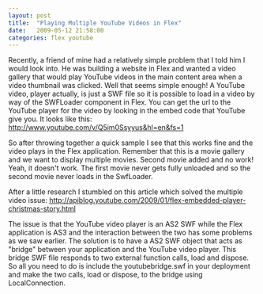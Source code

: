 ```yaml
---
layout: post
title:  "Playing Multiple YouTube Videos in Flex"
date:   2009-05-12 21:58:00
categories: flex youtube
---
```

Recently, a friend of mine had a relatively simple problem that I told him I would look into. He was building a website in Flex and wanted a video gallery that would play YouTube videos in the main content area when a video thumbnail was clicked. Well that seems simple enough! A YouTube video, player actually, is just a SWF file so it is possible to load in a video by way of the SWFLoader component in Flex. You can get the url to the YouTube player for the video by looking in the embed code that YouTube give you. It looks like this: <http://www.youtube.com/v/Q5im0Ssyyus&hl=en&fs=1>

So after throwing together a quick sample I see that this works fine and the video plays in the Flex application. Remember that this is a movie gallery and we want to display multiple movies. Second movie added and no work! Yeah, it doesn't work. The first movie never gets fully unloaded and so the second movie never loads in the SwfLoader.

After a little research I stumbled on this article which solved the multiple video issue: <http://apiblog.youtube.com/2009/01/flex-embedded-player-christmas-story.html>

The issue is that the YouTube video player is an AS2 SWF while the Flex application is AS3 and the interaction between the two has some problems as we saw earlier. The solution is to have a AS2 SWF object that acts as "bridge" between your application and the YouTube video player. This bridge SWF file responds to two external function calls, load and dispose. So all you need to do is include the youtubebridge.swf in your deployment and make the two calls, load or dispose, to the bridge using LocalConnection.
